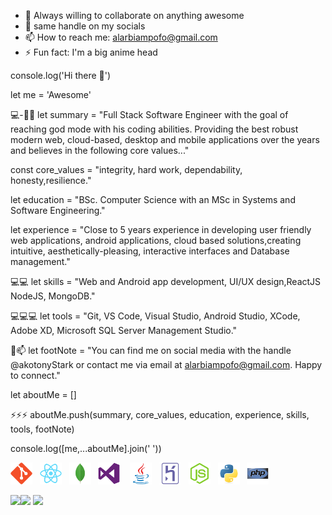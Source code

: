 

<!--
**akotonyStark/akotonyStark** is a ✨ _special_ ✨ repository because its `README.md` (this file) appears on your GitHub profile.
-->

- 👯 Always willing to collaborate on anything awesome
- 💬 same handle on my socials 
- 📫 How to reach me: alarbiampofo@gmail.com 
- ⚡ Fun fact: I'm a big anime head

console.log('Hi there 👋')

let me = 'Awesome'

💻-🧑‍💻
let summary = "Full Stack Software Engineer with the goal of reaching god mode with his coding abilities. Providing the best robust modern web, cloud-based, desktop and mobile applications over the years and believes in the following core values..."

const core_values = "integrity, hard work, dependability, honesty,resilience."

let education = "BSc. Computer Science with an MSc in Systems and Software Engineering."

let experience = "Close to 5 years experience in developing user friendly web applications, android applications, cloud based solutions,creating intuitive, aesthetically-pleasing, interactive interfaces and Database management."

💻💻
let skills = "Web and Android app development, UI/UX design,ReactJS NodeJS, MongoDB."

💻💻💻
let tools = "Git, VS Code, Visual Studio, Android Studio, XCode, Adobe XD, Microsoft SQL Server Management Studio."

💬📫 
let footNote = "You can find me on social media with the handle @akotonyStark or contact me via email at alarbiampofo@gmail.com. Happy to connect."
 
let aboutMe = []

⚡⚡⚡
aboutMe.push(summary, core_values, education, experience, skills, tools, footNote)

console.log([me,...aboutMe].join(' '))

<img src="https://github.com/devicons/devicon/blob/master/icons/git/git-original.svg" width="35px">&nbsp;&nbsp;
<img src="https://github.com/devicons/devicon/blob/master/icons/react/react-original.svg" width="35px">&nbsp;&nbsp;
<img src="https://github.com/devicons/devicon/blob/master/icons/mongodb/mongodb-original.svg" width="35px">&nbsp;&nbsp;
<img src="https://github.com/devicons/devicon/blob/master/icons/visualstudio/visualstudio-plain.svg" width="35px">&nbsp;&nbsp;&nbsp;
<img src="https://github.com/devicons/devicon/blob/master/icons/java/java-original.svg" width="35px">&nbsp;&nbsp;
<img src="https://github.com/devicons/devicon/blob/master/icons/heroku/heroku-original.svg" width="35px">&nbsp;&nbsp;
<img src="https://github.com/devicons/devicon/blob/master/icons/nodejs/nodejs-original.svg" width="35px">&nbsp;&nbsp;
<img src="https://github.com/devicons/devicon/blob/master/icons/python/python-original.svg" width="35px">&nbsp;&nbsp;
<img src="https://github.com/devicons/devicon/blob/master/icons/php/php-original.svg" width="35px">&nbsp;&nbsp;
<br/>


<img align="left" height='200px' src="https://github-readme-stats.vercel.app/api?username=akotonyStark&show_icons=true&include_all_commits=true&theme=dracula&count_private=true"/>

<img align="" height='200px' src="https://github-readme-stats.vercel.app/api/top-langs/?username=akotonyStark&hide_title=false&layout=compact&theme=dracula&count_private=true" />

<img  src="https://github-readme-streak-stats.herokuapp.com/?user=akotonystark&theme=dracula" />
<br/>


